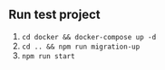 ## Run test project

1. `cd docker && docker-compose up -d`
2. `cd .. && npm run migration-up`
3. `npm run start`
